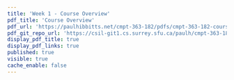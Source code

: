 ```yaml
---
title: 'Week 1 - Course Overview'
pdf_title: 'Course Overview'
pdf_url: 'https://paulhibbitts.net/cmpt-363-182/pdfs/cmpt-363-182-course-overview.pdf'
pdf_git_repo_url: 'https://csil-git1.cs.surrey.sfu.ca/paulh/cmpt-363-182-slides/blob/master/course-overview/slides.md'
display_pdf_title: true
display_pdf_links: true
published: true
visible: true
cache_enable: false
---
```

